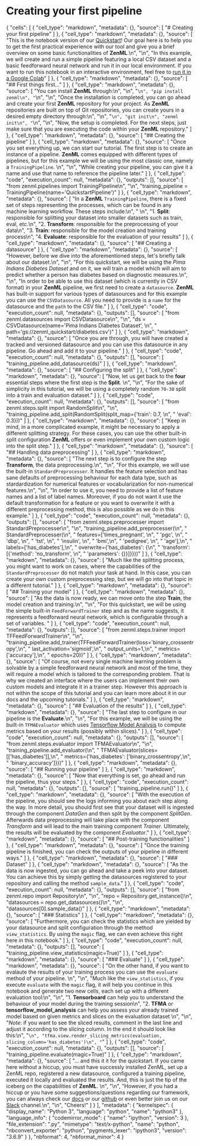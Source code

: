 # Creating your first pipeline

{ "cells": \[ { "cell\_type": "markdown", "metadata": {}, "source": \[ "\# Creating your first pipeline" \] }, { "cell\_type": "markdown", "metadata": {}, "source": \[ "This is the notebook version of our [Quickstart](../steps/quickstart.md)! Our goal here is to help you to get the first practical experience with our tool and give you a brief overview on some basic functionalities of **ZenML**.\n", "\n", "In this example, we will create and run a simple pipeline featuring a local CSV dataset and a basic feedforward neural network and run it in our local environment. If you want to run this notebook in an interactive environment, feel free to [run it in a Google Colab](https://colab.research.google.com/github/maiot-io/zenml/blob/main/docs/book/tutorials/simple-classification.ipynb)" \] }, { "cell\_type": "markdown", "metadata": {}, "source": \[ "\#\# First things first..." \] }, { "cell\_type": "markdown", "metadata": {}, "source": \[ "You can install **ZenML** through:\n", "\n", "`\n", "pip install zenml\n", "`\n", "\n", "Once the installation is completed, you can go ahead and create your first **ZenML** repository for your project. As **ZenML** repositories are built on top of Git repositories, you can create yours in a desired empty directory through:\n", "\n", "`\n", "git init\n", "zenml init\n", "`\n", "\n", "Now, the setup is completed. For the next steps, just make sure that you are executing the code within your **ZenML** repository." \] }, { "cell\_type": "markdown", "metadata": {}, "source": \[ "\#\# Creating the pipeline" \] }, { "cell\_type": "markdown", "metadata": {}, "source": \[ "Once you set everything up, we can start our tutorial. The first step is to create an instance of a pipeline. **ZenML** comes equipped with different types of pipelines, but for this example we will be using the most classic one, namely a `TrainingPipeline`. \n", "\n", "While creating your pipeline, you can give it a name and use that name to reference the pipeline later." \] }, { "cell\_type": "code", "execution\_count": null, "metadata": {}, "outputs": \[\], "source": \[ "from zenml.pipelines import TrainingPipeline\n", "\n", "training\_pipeline = TrainingPipeline\(name='QuickstartPipeline'\)" \] }, { "cell\_type": "markdown", "metadata": {}, "source": \[ "In a **ZenML** `TrainingPipeline`, there is a fixed set of steps representing the processes, which can be found in any machine learning workflow. These steps include:\n", " \n", "1. **Split**: responsible for splitting your dataset into smaller datasets such as train, eval, etc.\n", "2. **Transform**: responsible for the preprocessing of your data\n", "3. **Train**: responsible for the model creation and training process\n", "4. **Evaluate**: responsible for the evaluation of your results" \] }, { "cell\_type": "markdown", "metadata": {}, "source": \[ "\#\# Creating a datasource" \] }, { "cell\_type": "markdown", "metadata": {}, "source": \[ "However, before we dive into the aforementioned steps, let's briefly talk about our dataset.\n", "\n", "For this quickstart, we will be using the _Pima Indians Diabetes Dataset_ and on it, we will train a model which will aim to predict whether a person has diabetes based on diagnostic measures.\n", "\n", "In order to be able to use this dataset \(which is currently in CSV format\) in your **ZenML** pipeline, we first need to create a `datasource`. **ZenML** has built-in support for various types of datasources and for this example you can use the `CSVDatasource`. All you need to provide is a `name` for the datasource and the `path` to the CSV file." \] }, { "cell\_type": "code", "execution\_count": null, "metadata": {}, "outputs": \[\], "source": \[ "from zenml.datasources import CSVDatasource\n", "\n", "ds = CSVDatasource\(name='Pima Indians Diabetes Dataset', \n", " path='gs://zenml\_quickstart/diabetes.csv'\)" \] }, { "cell\_type": "markdown", "metadata": {}, "source": \[ "Once you are through, you will have created a tracked and versioned datasource and you can use this datasource in any pipeline. Go ahead and add it to your pipeline." \] }, { "cell\_type": "code", "execution\_count": null, "metadata": {}, "outputs": \[\], "source": \[ "training\_pipeline.add\_datasource\(ds\)" \] }, { "cell\_type": "markdown", "metadata": {}, "source": \[ "\#\# Configuring the split" \] }, { "cell\_type": "markdown", "metadata": {}, "source": \[ "Now, let us get back to the **four** essential steps where the first step is the **Split**. \n", "\n", "For the sake of simplicity in this tutorial, we will be using a completely random `70-30` split into a train and evaluation dataset." \] }, { "cell\_type": "code", "execution\_count": null, "metadata": {}, "outputs": \[\], "source": \[ "from zenml.steps.split import RandomSplit\n", "\n", "training\_pipeline.add\_split\(RandomSplit\(split\_map={'train': 0.7, \n", " 'eval': 0.3}\)\)" \] }, { "cell\_type": "markdown", "metadata": {}, "source": \[ "Keep in mind, in a more complicated example, it might be necessary to apply a different splitting strategy. For these cases, you can use the other built-in split configuration **ZenML** offers or even implement your own custom logic into the split step." \] }, { "cell\_type": "markdown", "metadata": {}, "source": \[ "\#\# Handling data preprocessing" \] }, { "cell\_type": "markdown", "metadata": {}, "source": \[ "The next step is to configure the step **Transform**, the data preprocessing.\n", "\n", "For this example, we will use the built-in `StandardPreprocesser`. It handles the feature selection and has sane defaults of preprocessing behaviour for each data type, such as stardardization for numerical features or vocabularization for non-numerical features.\n", "\n", "In order to use it, you need to provide a list of feature names and a list of label names. Moreover, if you do not want it use the default transformation for a feature or you want to overwrite it with a different preprocessing method, this is also possible as we do in this example." \] }, { "cell\_type": "code", "execution\_count": null, "metadata": {}, "outputs": \[\], "source": \[ "from zenml.steps.preprocesser import StandardPreprocesser\n", "\n", "training\_pipeline.add\_preprocesser\(\n", " StandardPreprocesser\(\n", " features=\['times\_pregnant', \n", " 'pgc', \n", " 'dbp', \n", " 'tst', \n", " 'insulin', \n", " 'bmi',\n", " 'pedigree', \n", " 'age'\],\n", " labels=\['has\_diabetes'\],\n", " overwrite={'has\_diabetes': {\n", " 'transform': \[{'method': 'no\_transform', \n", " 'parameters': {}}\]}}\)\)" \] }, { "cell\_type": "markdown", "metadata": {}, "source": \[ "Much like the splitting process, you might want to work on cases, where the capabilities of the `StandardPreprocesser` do not match your task at hand. In this case, you can create your own custom preprocessing step, but we will go into that topic in a different tutorial." \] }, { "cell\_type": "markdown", "metadata": {}, "source": \[ "\#\# Training your model" \] }, { "cell\_type": "markdown", "metadata": {}, "source": \[ "As the data is now ready, we can move onto the step **Train**, the model creation and training.\n", "\n", "For this quickstart, we will be using the simple built-in `FeedForwardTrainer` step and as the name suggests, it represents a feedforward neural network, which is configurable through a set of variables. " \] }, { "cell\_type": "code", "execution\_count": null, "metadata": {}, "outputs": \[\], "source": \[ "from zenml.steps.trainer import TFFeedForwardTrainer\n", "\n", "training\_pipeline.add\_trainer\(TFFeedForwardTrainer\(loss='binary\_crossentropy',\n", " last\_activation='sigmoid',\n", " output\_units=1,\n", " metrics=\['accuracy'\],\n", " epochs=20\)\)" \] }, { "cell\_type": "markdown", "metadata": {}, "source": \[ "Of course, not every single machine learning problem is solvable by a simple feedforward neural network and most of the time, they will require a model which is tailored to the corresponding problem. That is why we created an interface where the users can implement their own custom models and integrate it in a trainer step. However this approach is not within the scope of this tutorial and you can learn more about it in our docs and the upcoming tutorials." \] }, { "cell\_type": "markdown", "metadata": {}, "source": \[ "\#\# Evaluation of the results" \] }, { "cell\_type": "markdown", "metadata": {}, "source": \[ "The last step to configure in our pipeline is the **Evaluate**.\n", "\n", "For this example, we will be using the built-in `TFMAEvaluator` which uses [Tensorflow Model Analysis](https://www.tensorflow.org/tfx/model_analysis/get_started) to compute metrics based on your results \(possibly within slices\)." \] }, { "cell\_type": "code", "execution\_count": null, "metadata": {}, "outputs": \[\], "source": \[ "from zenml.steps.evaluator import TFMAEvaluator\n", "\n", "training\_pipeline.add\_evaluator\(\n", " TFMAEvaluator\(slices=\[\['has\_diabetes'\]\],\n", " metrics={'has\_diabetes': \['binary\_crossentropy',\n", " 'binary\_accuracy'\]}\)\)" \] }, { "cell\_type": "markdown", "metadata": {}, "source": \[ "\#\# Running your pipeline" \] }, { "cell\_type": "markdown", "metadata": {}, "source": \[ "Now that everything is set, go ahead and run the pipeline, thus your steps." \] }, { "cell\_type": "code", "execution\_count": null, "metadata": {}, "outputs": \[\], "source": \[ "training\_pipeline.run\(\)" \] }, { "cell\_type": "markdown", "metadata": {}, "source": \[ "With the execution of the pipeline, you should see the logs informing you about each step along the way. In more detail, you should first see that your dataset will is ingested through the component _DataGen_ and then split by the component _SplitGen_. Afterwards data preprocessing will take place with the component _Transform_ and will lead to the main training component _Trainer_. Ultimately, the results will be evaluated by the component _Evaluator_." \] }, { "cell\_type": "markdown", "metadata": {}, "source": \[ "\#\# Post-training functionalities" \] }, { "cell\_type": "markdown", "metadata": {}, "source": \[ "Once the training pipeline is finished, you can check the outputs of your pipeline in different ways." \] }, { "cell\_type": "markdown", "metadata": {}, "source": \[ "\#\#\# Dataset" \] }, { "cell\_type": "markdown", "metadata": {}, "source": \[ "As the data is now ingested, you can go ahead and take a peek into your dataset. You can achieve this by simply getting the datasources registered to your repository and calling the method `sample_data`." \] }, { "cell\_type": "code", "execution\_count": null, "metadata": {}, "outputs": \[\], "source": \[ "from zenml.repo import Repository\n", "\n", "repo = Repository.get\_instance\(\)\n", "datasources = repo.get\_datasources\(\)\n", "\n", "datasources\[0\].sample\_data\(\)" \] }, { "cell\_type": "markdown", "metadata": {}, "source": \[ "\#\#\# Statistics" \] }, { "cell\_type": "markdown", "metadata": {}, "source": \[ "Furthermore, you can check the statistics which are yielded by your datasource and split configuration through the method `view_statistics`. By using the `magic` flag, we can even achieve this right here in this notebook." \] }, { "cell\_type": "code", "execution\_count": null, "metadata": {}, "outputs": \[\], "source": \[ "training\_pipeline.view\_statistics\(magic=True\)" \] }, { "cell\_type": "markdown", "metadata": {}, "source": \[ "\#\#\# Evaluate" \] }, { "cell\_type": "markdown", "metadata": {}, "source": \[ "On the other hand, if you want to evalaute the results of your training process you can use the `evaluate` method of your pipeline. \n", "\n", "Much like the `view_statistics`, if you execute `evaluate` with the `magic` flag, it will help you continue in this notebook and generate two new cells, each set up with a different evaluation tool:\n", "\n", "1. **Tensorboard** can help you to understand the behaviour of your model during the training session\n", "2. **TFMA** or **tensorflow\_model\_analysis** can help you assess your already trained model based on given metrics and slices on the evaluation dataset \n", "\n", "_Note_: if you want to see the sliced results, comment in the last line and adjust it according to the slicing column. In the end it should look like this:\n", "`\n", "tfma.view.render_slicing_metrics(evaluation, slicing_column='has_diabetes')\n", "`" \] }, { "cell\_type": "code", "execution\_count": null, "metadata": {}, "outputs": \[\], "source": \[ "training\_pipeline.evaluate\(magic=True\)" \] }, { "cell\_type": "markdown", "metadata": {}, "source": \[ "... and this it it for the quickstart. If you came here without a hiccup, you must have successly installed ZenML, set up a ZenML repo, registered a new datasource, configured a training pipeline, executed it locally and evaluated the results. And, this is just the tip of the iceberg on the capabilities of **ZenML**. \n", "\n", "However, if you had a hiccup or you have some suggestions/questions regarding our framework, you can always check our [docs](https://docs.zenml.io/) or our [github](https://github.com/maiot-io/zenml) or even better join us on our [Slack](https://zenml.io/slack-invite) channel.\n", "\n", "Cheers!" \] } \], "metadata": { "kernelspec": { "display\_name": "Python 3", "language": "python", "name": "python3" }, "language\_info": { "codemirror\_mode": { "name": "ipython", "version": 3 }, "file\_extension": ".py", "mimetype": "text/x-python", "name": "python", "nbconvert\_exporter": "python", "pygments\_lexer": "ipython3", "version": "3.6.9" } }, "nbformat": 4, "nbformat\_minor": 4 }

